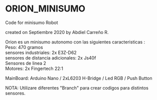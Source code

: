 # ORION_MINISUMO
Code for minisumo Robot 

created on Septiembre 2020 by Abdiel Carreño R.

Orion es un minisumo autonomo con las siguientes caracteristicas : <br/>
Peso: 470 gramos<br/>
sensores industriales: 2x E3Z-D62 <br/>
sensores de distancia adicionales:  2x Js40f<br/>
Sensores de linea 2<br/>
Motores: 2x Fingertech 22:1 <br/>

MainBoard: Arduino Nano / 2xL6203 H-Bridge / Led RGB / Push Button 

NOTA: Utilizare diferentes "Branch" para crear codigos para distintos sensores.<br/>
